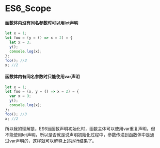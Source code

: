 # ES6_Scope
#### 函数体内没有同名参数时可以用let声明
```javascript
let x = 1;
let foo = (y = () => x = 2) = {
  let x = 3;
  y();
  console.log(x);
};
foo(); //3
x; //2
```
#### 函数体内有同名参数时只能使用var声明
```javascript
let x = 1;
let foo = (x, y = () => x = 2) = {
  var x = 3;
  y();
  console.log(x);
};
foo(); //3
x; //2
```
所以我的理解是，ES6当函数声明初始化时，函数主体可以使用var重复声明，但不能使用let声明，所以是否就是说声明初始化过程中，参数传递到函数体中是通过var声明的，这样就可以解释上述运行结果了。
